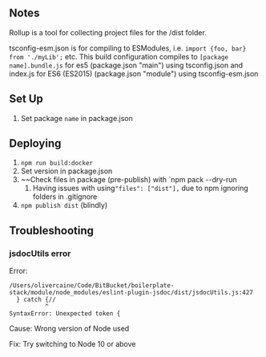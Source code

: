 ## Notes

Rollup is a tool for collecting project files for the /dist folder.

tsconfig-esm.json is for compiling to ESModules, i.e. `import {foo, bar} from './myLib';` etc. 
This build configuration compiles to `[package name].bundle.js` for es5 (package.json "main") using tsconfig.json
and index.js for ES6 (ES2015) (package.json "module") using tsconfig-esm.json

## Set Up

1. Set package `name` in package.json

## Deploying

1. `npm run build:docker`
2. Set version in package.json
3. ~~Check files in package (pre-publish) with `npm pack --dry-run
   1. Having issues with using`"files": ["dist"],` due to npm ignoring folders in .gitignore 
4. `npm publish dist` (blindly)

## Troubleshooting

### jsdocUtils error

Error:

```
/Users/olivercaine/Code/BitBucket/boilerplate-stack/module/node_modules/eslint-plugin-jsdoc/dist/jsdocUtils.js:427
  } catch {//
          ^
SyntaxError: Unexpected token {
```

Cause: Wrong version of Node used

Fix: Try switching to Node 10 or above
